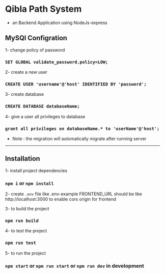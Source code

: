 # Qibla Path System

- an Backend Application using NodeJs-express

## MySQl Configration

1- change policy of password

### `SET GLOBAL validate_password.policy=LOW;`

2- create a new user

### `CREATE USER 'username'@'host' IDENTIFIED BY 'password';`

3- create database

### `CREATE DATABASE databaseName;`

4- give a user all privileges to database

### `grant all privileges on databaseName.* to 'userName'@'host';`

- Note : the migration will automatically migrate after running server

---

## Installation

1- install project dependencies

### `npm i` or `npm install`

2- create `.env` file like .env-example
FRONTEND_URL should be like http://localhost:3000 to enable cors origin for frontend

3- to build the project

### `npm run build`

4- to test the project

### `npm run test`

5- to run the project

### `npm start` or `npm run start` or `npm run dev` in development
